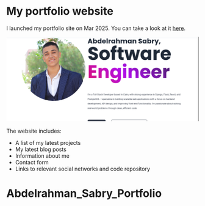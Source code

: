 # My portfolio website

I launched my portfolio site on Mar 2025. You can take a look at it [here]([https://abdelrahman-sabry.vercel.app/]).

![image](https://github.com/A-132001/Abdelrahman_Sabry_Portfolio/blob/main/src/assets/img/portofilo.png?raw=true)

The website includes:
- A list of my latest projects
- My latest blog posts
- Information about me
- Contact form
- Links to relevant social networks and code repository
# Abdelrahman_Sabry_Portfolio
